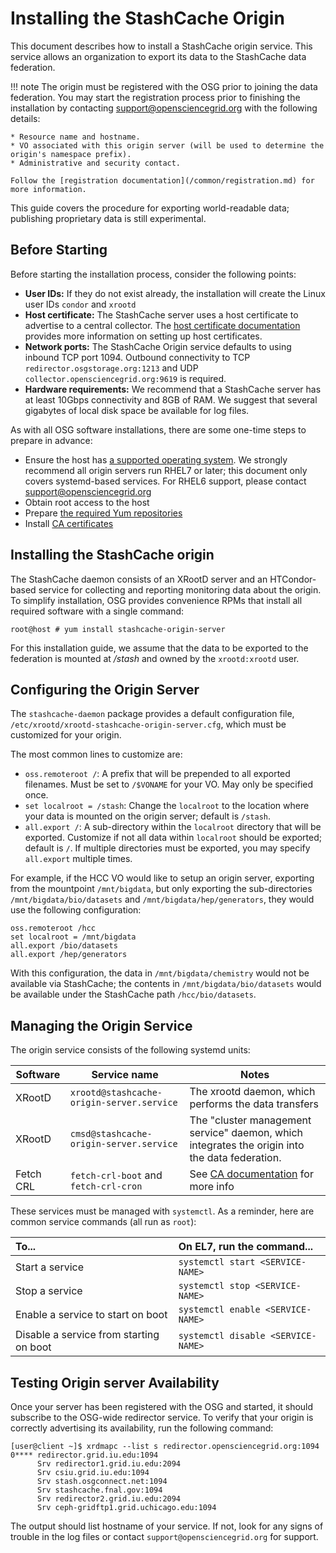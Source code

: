 Installing the StashCache Origin
================================

This document describes how to install a StashCache origin service.  This service allows an organization
to export its data to the StashCache data federation.

!!! note
    The origin must be registered with the OSG prior to joining the data federation.  You may start the
    registration process prior to finishing the installation by contacting <support@opensciencegrid.org>
    with the following details:

    * Resource name and hostname.
    * VO associated with this origin server (will be used to determine the origin's namespace prefix).
    * Administrative and security contact.

    Follow the [registration documentation](/common/registration.md) for more information.

This guide covers the procedure for exporting world-readable data; publishing proprietary data is still
experimental.

Before Starting
---------------

Before starting the installation process, consider the following points:

* __User IDs:__ If they do not exist already, the installation will create the Linux user IDs `condor` and `xrootd`
* __Host certificate:__ The StashCache server uses a host certificate to advertise to a central collector.
  The [host certificate documentation](/security/host-certs.md) provides more information on setting up host
  certificates.
* __Network ports:__ The StashCache Origin service defaults to using inbound TCP port 1094.  Outbound
  connectivity to TCP `redirector.osgstorage.org:1213` and UDP `collector.opensciencegrid.org:9619` is
  required.
* __Hardware requirements:__ We recommend that a StashCache server has at least 10Gbps connectivity and 8GB of
  RAM.  We suggest that several gigabytes of local disk space be available for log files.

As with all OSG software installations, there are some one-time steps to prepare in advance:

* Ensure the host has [a supported operating system](/release/supported_platforms.md).  We strongly recommend
  all origin servers run RHEL7 or later; this document only covers systemd-based services.  For RHEL6 support,
  please contact <support@opensciencegrid.org>
* Obtain root access to the host
* Prepare [the required Yum repositories](/common/yum.md)
* Install [CA certificates](/common/ca.md)

Installing the StashCache origin
--------------------------------

The StashCache daemon consists of an XRootD server and an HTCondor-based service for collecting and reporting
monitoring data about the origin. To simplify installation, OSG provides convenience RPMs that install all required
software with a single command:

```console
root@host # yum install stashcache-origin-server
```

For this installation guide, we assume that the data to be exported to the federation is mounted at */stash*
and owned by the `xrootd:xrootd` user.  

Configuring the Origin Server
-----------------------------

The `stashcache-daemon` package provides a default configuration file,
`/etc/xrootd/xrootd-stashcache-origin-server.cfg`, which must be customized for your origin.

The most common lines to customize are:

* `oss.remoteroot /`: A prefix that will be prepended to all exported filenames.  Must be set to `/$VONAME`
  for your VO.  May only be specified once.
* `set localroot = /stash`: Change the `localroot` to the location where your data is mounted on
  the origin server; default is `/stash`.
* `all.export /`: A sub-directory within the `localroot` directory that will be exported.  Customize
  if not all data within `localroot` should be exported; default is `/`.  If multiple directories must
  be exported, you may specify `all.export` multiple times.

For example, if the HCC VO would like to setup an origin server, exporting from the mountpoint `/mnt/bigdata`,
but only exporting the sub-directories `/mnt/bigdata/bio/datasets` and `/mnt/bigdata/hep/generators`, they
would use the following configuration:

```
oss.remoteroot /hcc
set localroot = /mnt/bigdata
all.export /bio/datasets
all.export /hep/generators
```

With this configuration, the data in `/mnt/bigdata/chemistry` would not be available via StashCache; the
contents in `/mnt/bigdata/bio/datasets` would be available under the StashCache path `/hcc/bio/datasets`.

Managing the Origin Service
---------------------------
The origin service consists of the following systemd units:

| **Software** | **Service name** | **Notes** |
|--------------|------------------|-----------|
| XRootD | `xrootd@stashcache-origin-server.service` | The xrootd daemon, which performs the data transfers |
| XRootD | `cmsd@stashcache-origin-server.service` | The "cluster management service" daemon, which integrates the origin into the data federation.  |
| Fetch CRL         | `fetch-crl-boot` and `fetch-crl-cron` | See [CA documentation](/common/ca#managing-fetch-crl-services) for more info |

These services must be managed with `systemctl`.  As a reminder, here are common service commands (all run as `root`):

| To...                                   | On EL7, run the command...         |
| :-------------------------------------- | :--------------------------------- |
| Start a service                         | `systemctl start <SERVICE-NAME>`   |
| Stop a  service                         | `systemctl stop <SERVICE-NAME>`    |
| Enable a service to start on boot       | `systemctl enable <SERVICE-NAME>`  |
| Disable a service from starting on boot | `systemctl disable <SERVICE-NAME>` |

Testing Origin server Availability
----------------------------------

Once your server has been registered with the OSG and started, it should subscribe to the OSG-wide
redirector service.  To verify that your origin is correctly advertising its availability, run the
following command:

```
[user@client ~]$ xrdmapc --list s redirector.opensciencegrid.org:1094 
0**** redirector.grid.iu.edu:1094
      Srv redirector1.grid.iu.edu:2094
      Srv csiu.grid.iu.edu:1094
      Srv stash.osgconnect.net:1094
      Srv stashcache.fnal.gov:1094
      Srv redirector2.grid.iu.edu:2094
      Srv ceph-gridftp1.grid.uchicago.edu:1094
```

The output should list hostname of your service. If not, look for any signs of trouble in the log files
or contact `support@opensciencegrid.org` for support.

<!-- TODO: include an example for downloading via `stashcp` -->
